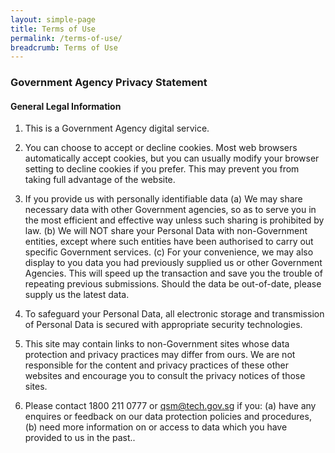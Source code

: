 ```yaml
---
layout: simple-page
title: Terms of Use
permalink: /terms-of-use/
breadcrumb: Terms of Use
---
```

### **Government Agency Privacy Statement**

#### **General Legal Information**

1. This is a Government Agency digital service.

2. You can choose to accept or decline cookies. Most web browsers automatically accept cookies, but you can usually modify your browser setting to decline cookies if you prefer. This may prevent you from taking full advantage of the website.

3. If you provide us with personally identifiable data
(a) We may share necessary data with other Government agencies, so as to serve you in the most efficient and effective way unless such sharing is prohibited by law.
(b) We will NOT share your Personal Data with non-Government entities, except where such entities have been authorised to carry out specific Government services.
(c) For your convenience, we may also display to you data you had previously supplied us or other Government Agencies. This will speed up the transaction and save you the trouble of repeating previous submissions. Should the data be out-of-date, please supply us the latest data.

4. To safeguard your Personal Data, all electronic storage and transmission of Personal Data is secured with appropriate security technologies.

5. This site may contain links to non-Government sites whose data protection and privacy practices may differ from ours. We are not responsible for the content and privacy practices of these other websites and encourage you to consult the privacy notices of those sites.

6. Please contact 1800 211 0777 or qsm@tech.gov.sg if you:
(a) have any enquires or feedback on our data protection policies and procedures,
(b) need more information on or access to data which you have provided to us in the past..